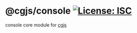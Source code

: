 # @cgjs/console [![License: ISC](https://img.shields.io/badge/License-ISC-yellow.svg)](https://opensource.org/licenses/ISC)

console core module for [cgjs](https://github.com/cgjs/cgjs)
